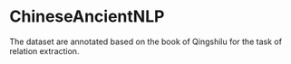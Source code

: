 # ChineseAncientNLP
The dataset are annotated based on the book of Qingshilu for the task of relation extraction. 
